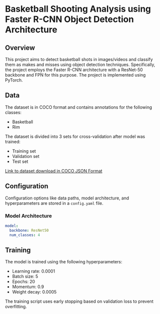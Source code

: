 # Basketball Shooting Analysis using Faster R-CNN Object Detection Architecture
## Overview

This project aims to detect basketball shots in images/videos and classify them as makes and misses using object detection techniques. Specifically, the project employs the Faster R-CNN architecture with a ResNet-50 backbone and FPN for this purpose. The project is implemented using PyTorch.

## Data

The dataset is in COCO format and contains annotations for the following classes:
- Basketball
- Rim

The dataset is divided into 3 sets for cross-validation after model was trained:
- Training set
- Validation set
- Test set

[Link to dataset download in COCO JSON Format](https://universe.roboflow.com/uc-berkely-w210-tracer/tracer-basketball/dataset/3/download)

## Configuration

Configuration options like data paths, model architecture, and hyperparameters are stored in a `config.yaml` file.

### Model Architecture

```yaml
model:
  backbone: ResNet50
  num_classes: 4
```

## Training

The model is trained using the following hyperparameters:

- Learning rate: 0.0001
- Batch size: 5
- Epochs: 20
- Momentum: 0.9
- Weight decay: 0.0005

The training script uses early stopping based on validation loss to prevent overfitting.
